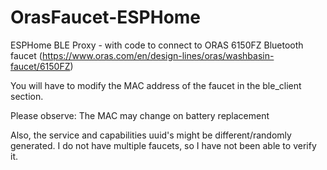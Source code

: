 # OrasFaucet-ESPHome
ESPHome BLE Proxy - with code to connect to ORAS 6150FZ Bluetooth faucet (https://www.oras.com/en/design-lines/oras/washbasin-faucet/6150FZ)

You will have to modify the MAC address of the faucet in the ble_client section.

Please observe: The MAC may change on battery replacement

Also, the service and capabilities uuid's might be different/randomly generated. I do not have multiple faucets, so I have not been able to verify it.

